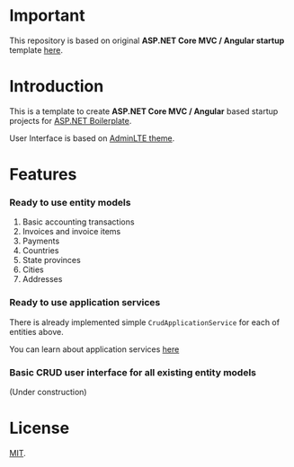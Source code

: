 # Important

This repository is based on original **ASP.NET Core MVC / Angular startup** template [here](https://github.com/aspnetboilerplate/module-zero-core-template).

# Introduction

This is a template to create **ASP.NET Core MVC / Angular** based startup projects for [ASP.NET Boilerplate](https://aspnetboilerplate.com/Pages/Documents). 

User Interface is based on [AdminLTE theme](https://github.com/ColorlibHQ/AdminLTE). 

# Features

### Ready to use entity models

1. Basic accounting transactions
2. Invoices and invoice items
3. Payments
4. Countries
5. State provinces
6. Cities
7. Addresses

### Ready to use application services 

There is already implemented simple `CrudApplicationService` for each of entities above. 

You can learn about application services [here](https://aspnetboilerplate.com/Pages/Documents/Application-Services)

### Basic CRUD user interface for all existing entity models

(Under construction)

# License

[MIT](LICENSE).
